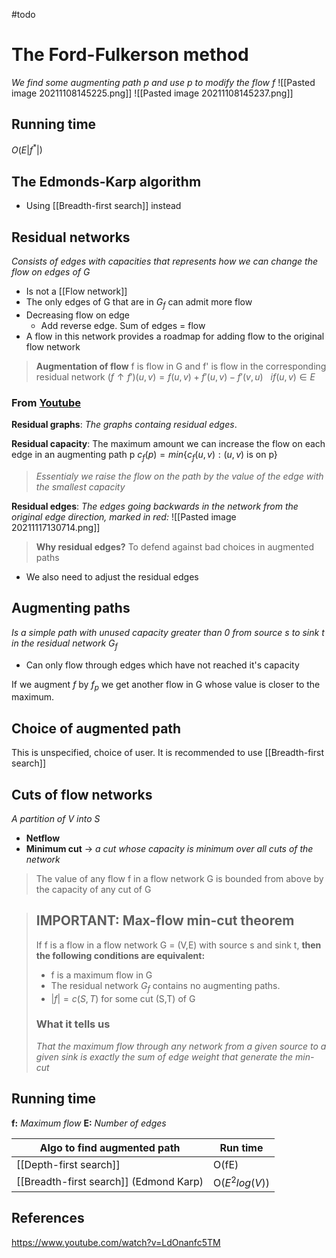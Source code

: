 #todo 

# The Ford-Fulkerson method
*We find some augmenting path p and use p to modify the flow f*
![[Pasted image 20211108145225.png]]
![[Pasted image 20211108145237.png]]

## Running time
$O(E|f^*|)$

## The Edmonds-Karp algorithm
- Using [[Breadth-first search]] instead
## Residual networks
*Consists of edges with capacities that represents how we can change the flow on edges of G*
- Is not a [[Flow network]]
- The only edges of G that are in $G_f$ can admit more flow
- Decreasing flow on edge
	- Add reverse edge. Sum of edges = flow
- A flow in this network provides a roadmap for adding flow to the original flow network


> **Augmentation of flow**
> f is flow in G and f' is flow in the corresponding residual network
> $(f\uparrow f')(u,v)=f(u,v)+f'(u,v)-f'(v,u) \ \ \  if (u,v)\in E$

### From [Youtube](https://www.youtube.com/watch?v=LdOnanfc5TM)
**Residual graphs**: *The graphs containg residual edges*.

**Residual capacity**: The maximum amount we can increase the flow on each edge in an augmenting path p
$c_f(p)=min\{c_f(u,v):(u,v)$ is on p$\}$
>*Essentialy we raise the flow on the path by the value of the edge with the smallest capacity*


**Residual edges**: *The edges going backwards in the network from the original edge direction, marked in red:*
![[Pasted image 20211117130714.png]]

> **Why residual edges?**
> To defend against bad choices in augmented paths
- We also need to adjust the residual edges


## Augmenting paths
*Is a simple path with unused capacity greater than 0 from source s to sink t in the residual network $G_f$*
- Can only flow through edges which have not reached it's capacity

If we augment $f$ by $f_p$ we get another flow in G whose value is closer to the maximum.

## Choice of augmented path
This is unspecified, choice of user. It is recommended to use [[Breadth-first search]]

## Cuts of flow networks
*A partition of V into S*
- **Netflow**
- **Minimum cut** -> *a cut whose capacity is minimum over all cuts of the network*

>The value of any flow f in a flow network G is bounded from above by the capacity of any cut of G


> ## IMPORTANT: Max-flow min-cut theorem
> If f is a flow in a flow network G = (V,E) with source s and sink t, **then the following conditions are equivalent:**
> - f is a maximum flow in G
> - The residual network $G_f$ contains no augmenting paths.
> - $|f|=c(S,T)$ for some cut (S,T) of G
>
> ### What it tells us
>*That the maximum flow through any network from a given source to a given sink is exactly the sum of edge weight that generate the min-cut*



## Running time
**f:** *Maximum flow*
**E:** *Number of edges*

| Algo to find augmented path            | Run time        |
| -------------------------------------- | --------------- |
| [[Depth-first search]]                 | O(fE)           |
| [[Breadth-first search]] (Edmond Karp) | O($E^2 log(V)$) |

## References
https://www.youtube.com/watch?v=LdOnanfc5TM